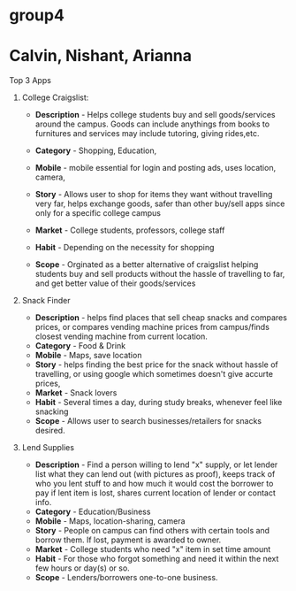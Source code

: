 # group4
# Calvin, Nishant, Arianna

Top 3  Apps

1. College Craigslist:
    - **Description** - Helps college students buy and sell goods/services around the campus. Goods can include anythings from books to furnitures and services may include tutoring, giving rides,etc.

    - **Category** - Shopping, Education,
    
    - **Mobile** - mobile essential for login and posting ads, uses location, camera, 
    - **Story** - Allows user to shop for items they want without travelling very far, helps exchange goods, safer than other buy/sell apps since only for a specific college campus
    - **Market** - College students, professors, college staff
    - **Habit** - Depending on the necessity for shopping 
    - **Scope** - Orginated as a better alternative of craigslist helping students buy and sell products without the hassle of travelling to far, and get better value of their goods/services

2. Snack Finder
    - **Description** - helps find places that sell cheap snacks and compares prices, or compares vending machine prices from campus/finds closest vending machine from current location.
    - **Category** - Food & Drink
    - **Mobile** - Maps, save location
    - **Story** - helps finding the best price for the snack without hassle of travelling, or using google which sometimes doesn't give accurte prices,
    - **Market** - Snack lovers
    - **Habit** - Several times a day, during study breaks, whenever feel like snacking
    - **Scope** - Allows user to search businesses/retailers for snacks desired.


3. Lend Supplies
    - **Description** - Find a person willing to lend "x" supply, or let lender list what they can lend out (with pictures as proof), keeps track of who you lent stuff to and how much it would cost the borrower to pay if lent item is lost, shares current location of lender or contact info.
    - **Category** - Education/Business
    - **Mobile** - Maps, location-sharing, camera
    - **Story** - People on campus can find others with certain tools and borrow them. If lost, payment is awarded to owner.
    - **Market** - College students who need "x" item in set time amount
    - **Habit** - For those who forgot something and need it within the next few hours or day(s) or so.
    - **Scope** - Lenders/borrowers one-to-one business. 
